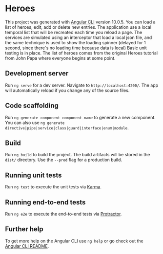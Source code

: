 # Heroes

This project was generated with [Angular CLI](https://github.com/angular/angular-cli) version 10.0.5.
You can load a list of heroes, edit, add or delete new entries.
The application use a local temporal list that will be recreated each time you reload a page.
The services are simulated using an interceptor that load a local json file, and the same technique is used to show the loading spinner (delayed for 1 second, since there´s no loading time because data is local)
Basic unit testing is in place. The list of heroes comes from the original Heroes tutorial from John Papa 
where everyone begins at some point.

## Development server

Run `ng serve` for a dev server. Navigate to `http://localhost:4200/`. The app will automatically reload if you change any of the source files.

## Code scaffolding

Run `ng generate component component-name` to generate a new component. You can also use `ng generate directive|pipe|service|class|guard|interface|enum|module`.

## Build

Run `ng build` to build the project. The build artifacts will be stored in the `dist/` directory. Use the `--prod` flag for a production build.

## Running unit tests

Run `ng test` to execute the unit tests via [Karma](https://karma-runner.github.io).

## Running end-to-end tests

Run `ng e2e` to execute the end-to-end tests via [Protractor](http://www.protractortest.org/).

## Further help

To get more help on the Angular CLI use `ng help` or go check out the [Angular CLI README](https://github.com/angular/angular-cli/blob/master/README.md).
